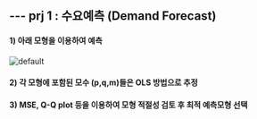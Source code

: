 ## --- prj 1 : 수요예측 (Demand Forecast)
#### 1) 아래 모형을 이용하여 예측
![default](https://user-images.githubusercontent.com/41772329/53581168-6c679c80-3bc0-11e9-8b0c-484e96436f75.JPG)

#### 2) 각 모형에 포함된 모수 (p,q,m)들은 OLS 방법으로 추정
#### 3) MSE, Q-Q plot 등을 이용하여 모형 적절성 검토 후 최적 예측모형 선택
